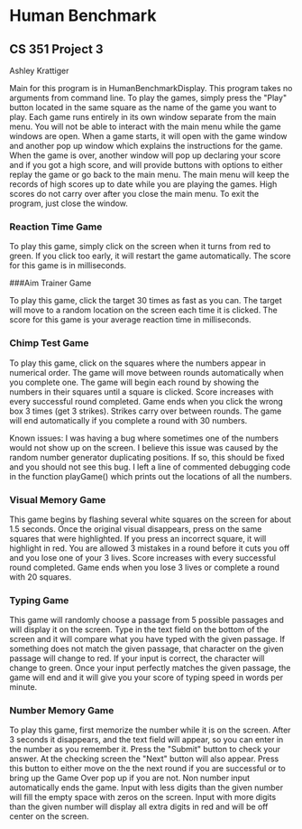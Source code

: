 # Human Benchmark
## CS 351 Project 3

Ashley Krattiger

Main for this program is in HumanBenchmarkDisplay. This 
program takes no arguments from command line. To play the 
games, simply press the "Play" button located in the same
square as the name of the game you want to play. Each game
runs entirely in its own window separate from the main menu.
You will not be able to interact with the main menu while the
game windows are open. When a game starts, it will open 
with the game window and another pop up window which 
explains the instructions for the game. When the game is 
over, another window will pop up declaring your score and if 
you got a high score, and will provide buttons 
with options to either replay the game or go back to the
main menu. The main menu will keep the records of high scores
up to date while you are playing the games. High scores do
not carry over after you close the main menu. To exit the 
program, just close the window.



### Reaction Time Game

To play this game, simply click on the screen when it turns 
from red to green. If you click too early, it will restart
the game automatically. The score for this game is in 
milliseconds.



###Aim Trainer Game

To play this game, click the target 30 times as fast as you
can. The target will move to a random location on the 
screen each time it is clicked. The score for this game is
your average reaction time in milliseconds.



### Chimp Test Game

To play this game, click on the squares where the numbers
appear in numerical order. The game will move between 
rounds automatically when you complete one. The game will
begin each round by showing the numbers in their squares
until a square is clicked. Score increases with every 
successful round completed. Game ends when you click the 
wrong box 3 times (get 3 strikes). Strikes carry over 
between rounds. The game will end automatically if you 
complete a round with 30 numbers.

Known issues: I was having a bug where sometimes one of the
numbers would not show up on the screen. I believe this 
issue was caused by the random number generator duplicating
positions. If so, this should be fixed and you should not 
see this bug. I left a line of commented 
debugging code in the function playGame() which prints out
the locations of all the numbers.



### Visual Memory Game

This game begins by flashing several white squares on the
screen for about 1.5 seconds. Once the original visual 
disappears, press on the same squares that were 
highlighted. If you press an incorrect square, it will highlight
in red. You are allowed 3 mistakes in a round before it cuts
you off and you lose one of your 3 lives. Score increases 
with every successful round completed. Game ends when 
you lose 3 lives or complete a round with 20 squares.



### Typing Game

This game will randomly choose a passage from 5 possible
passages and will display it on the screen. Type in the text 
field on the bottom of the screen and it will compare what 
you have typed with the given passage. If something does not
match the given passage, that character on the given passage 
will change to red. If your input is correct, the character 
will change to green. Once your input perfectly matches the 
given passage, the game will end and it will give you your
score of typing speed in words per minute.



### Number Memory Game

To play this game, first memorize the number while it is on
the screen. After 3 seconds it disappears, and the text field
will appear, so you can enter in the number as you 
remember it. Press the "Submit" button to check your 
answer. At the checking screen the "Next" button will also
appear. Press this button to either move on the the next 
round if you are successful or to bring up the Game Over 
pop up if you are not. Non number input automatically ends 
the game. Input with less digits than the given number will 
fill the empty space with zeros on the screen. Input with
more digits than the given number will display all extra
digits in red and will be off center on the screen.